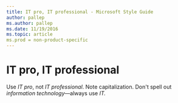 ```yaml
---
title: IT pro, IT professional - Microsoft Style Guide
author: pallep
ms.author: pallep
ms.date: 11/19/2016
ms.topic: article
ms.prod = non-product-specific
---
```


# IT pro, IT professional

Use *IT pro*, not *IT professional*. Note capitalization. Don't spell out *information technology*—always use *IT.*
